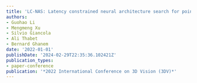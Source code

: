 ```yaml
---
title: 'LC-NAS: Latency constrained neural architecture search for point cloud networks'
authors:
- Guohao Li
- Mengmeng Xu
- Silvio Giancola
- Ali Thabet
- Bernard Ghanem
date: '2022-01-01'
publishDate: '2024-02-29T22:35:36.102421Z'
publication_types:
- paper-conference
publication: '*2022 International Conference on 3D Vision (3DV)*'
---
```


